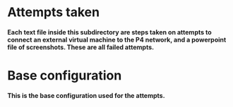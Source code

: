 ﻿# Attempts taken
#### Each text file inside this subdirectory are steps taken on attempts to connect an external virtual machine to the P4 network, and a powerpoint file of screenshots. These are all failed attempts. 
# Base configuration
#### This is the base configuration used for the attempts. 
